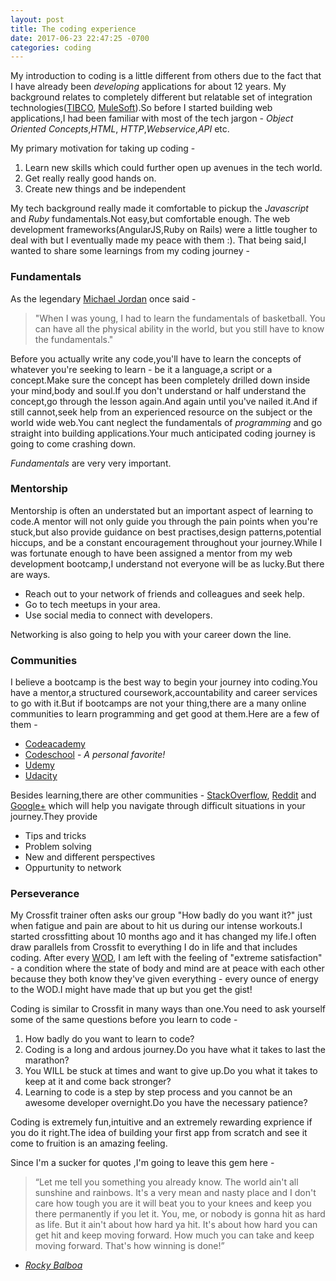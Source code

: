 ```yaml
---
layout: post
title: The coding experience
date: 2017-06-23 22:47:25 -0700
categories: coding
---
```

My introduction to coding  is a little different from others due to the fact that I have already been _developing_ applications for about 12 years. My background relates to completely different but relatable set of integration technologies([TIBCO](https://en.wikipedia.org/wiki/TIBCO_Software), [MuleSoft](https://en.wikipedia.org/wiki/MuleSoft)).So before I started building web applications,I had been familiar with most of the tech jargon - _Object Oriented Concepts_,_HTML_, _HTTP_,_Webservice_,_API_ etc.

My primary motivation for taking up coding -

1. Learn new skills which could further open up avenues in the tech world.
2. Get really really good hands on.
3. Create new things and be independent

My tech background really made it comfortable to pickup the *Javascript* and *Ruby* fundamentals.Not easy,but comfortable enough. The web development frameworks(AngularJS,Ruby on Rails) were a little tougher to deal with but I eventually made my peace with them :). That being said,I wanted to share some learnings from my coding journey -

### Fundamentals
As the legendary [Michael Jordan](https://en.wikipedia.org/wiki/Michael_Jordan) once said -

> "When I was young, I had to learn the fundamentals of basketball. You can have all the physical ability in the world, but you still have to know the fundamentals."

Before you actually write any code,you'll have to learn the concepts of whatever you're seeking to learn - be it a language,a script or a concept.Make sure the concept has been completely drilled down inside your mind,body and soul.If you don't understand or half understand the concept,go through the lesson again.And again until you've nailed it.And if still cannot,seek help from an experienced resource on the subject or the world wide web.You cant neglect the fundamentals of _programming_ and go straight into building applications.Your much anticipated coding journey is going to come crashing down.

_Fundamentals_ are very very important.

### Mentorship
Mentorship is often an understated but an important aspect of learning to code.A mentor will not only guide you through the pain points when you're stuck,but also provide guidance on best practises,design patterns,potential hiccups, and be a constant encouragement throughout your journey.While I was fortunate enough to have been assigned a mentor from my web development bootcamp,I understand not everyone will be as lucky.But there are ways.

- Reach out to your network of friends and colleagues and seek help.
- Go to tech meetups in your area.
- Use social media to connect with developers.

Networking is also going to help you with your career down the line.

### Communities 
I believe a bootcamp is the best way to begin your journey into coding.You have a mentor,a structured coursework,accountability and career services to go with it.But if bootcamps are not your thing,there are a many online communities to learn programming and get good at them.Here are a few of them -

- [Codeacademy](https://www.codecademy.com/)
- [Codeschool](https://www.codeschool.com/) - _A personal favorite!_
- [Udemy](https://www.udemy.com/courses/)
- [Udacity](https://www.udacity.com/)

Besides learning,there are other communities - [StackOverflow](https://www.stackoverflow.com/), [Reddit](https://www.reddit.com/) and [Google+](https://plus.google.com/communities) which will help you navigate through difficult situations in your journey.They provide 

- Tips and tricks 
- Problem solving 
- New and different perspectives
- Oppurtunity to network

### Perseverance 
My Crossfit trainer often asks our group "How badly do you want it?" just when fatigue and pain are about to hit us during our intense workouts.I started crossfitting about 10 months ago and it has changed my life.I often draw parallels from Crossfit to everything I do in life and that includes coding. After every [WOD](http://www.mensfitness.com/training/build-muscle/what-wod-decoding-language-crossfit), I am left with the feeling of "extreme satisfaction" - a condition where the state of body and mind are at peace with each other because they both know they've given everything - every ounce of energy to the WOD.I might have made that up but you get the gist!

Coding is similar to Crossfit in many ways than one.You need to ask yourself some of the same questions before you learn to code -

1. How badly do you want to learn to code?
2. Coding is a long and ardous journey.Do you have what it takes to last the marathon?
3. You WILL be stuck at times and want to give up.Do you what it takes to keep at it and come back stronger?
4. Learning to code is a step by step process and you cannot be an awesome developer overnight.Do you have the necessary patience?

Coding is extremely fun,intuitive and an extremely rewarding exprience if you do it right.The idea of building your first app from scratch and see it come to fruition is an amazing feeling.

Since I'm a sucker for quotes ,I'm going to leave this gem here - 

> “Let me tell you something you already know. The world ain't all sunshine and rainbows. It's a very mean and nasty place and I don't care how tough you are it will beat you to your knees and keep you there permanently if you let it. You, me, or nobody is gonna hit as hard as life. But it ain't about how hard ya hit. It's about how hard you can get hit and keep moving forward. How much you can take and keep moving forward. That's how winning is done!”

- [_Rocky Balboa_](https://en.wikipedia.org/wiki/Rocky_Balboa)